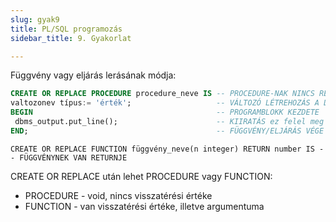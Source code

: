 ```yaml
---
slug: gyak9
title: PL/SQL programozás
sidebar_title: 9. Gyakorlat

---
```


Függvény vagy eljárás lerásának módja:
```sql
CREATE OR REPLACE PROCEDURE procedure_neve IS -- PROCEDURE-NAK NINCS RETURNJE  
valtozonev típus:= 'érték';                   -- VÁLTOZÓ LÉTREHOZÁS A DEKLARÁCIÓS RÉSZBEN  
BEGIN                                         -- PROGRAMBLOKK KEZDETE  
 dbms_output.put_line();                      -- KIIRATÁS ez felel meg a hagyományos print-eknek  
END;                                          -- FÜGGVÉNY/ELJÁRÁS VÉGE
```

`CREATE OR REPLACE FUNCTION függvény_neve(n integer) RETURN number IS -- FÜGGVÉNYNEK VAN RETURNJE`

CREATE OR REPLACE után lehet PROCEDURE vagy FUNCTION:
 - PROCEDURE - void, nincs visszatérési értéke
 - FUNCTION - van visszatérési értéke, illetve argumentuma
<!--stackedit_data:
eyJoaXN0b3J5IjpbLTE5OTE0OTU3NDFdfQ==
-->